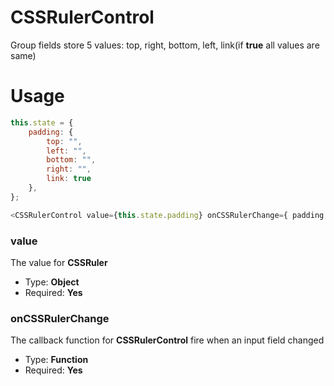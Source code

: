 # CSSRulerControl
Group fields store 5 values: top, right, bottom, left, link(if **true** all values are same)

# Usage
```js
this.state = {
	padding: {
		top: "",
		left: "",
		bottom: "",
		right: "",
		link: true
	},
};

<CSSRulerControl value={this.state.padding} onCSSRulerChange={ padding =>setAttributes({padding})}/>
```
### value
The value for **CSSRuler**
* Type: **Object**
* Required: **Yes**

### onCSSRulerChange
The callback function for **CSSRulerControl** fire when an input field changed
* Type: **Function**
* Required: **Yes**